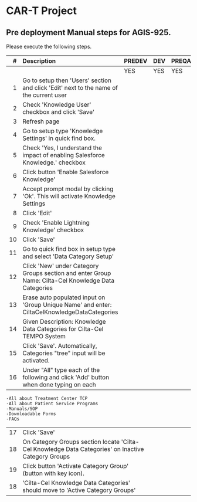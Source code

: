 # CAR-T Project

## Pre deployment Manual steps for AGIS-925.
Please execute the following steps.

| # | Description | PREDEV | DEV | PREQA | SIT | UAT | PREPROD | PRODUCTION |   
|---:|:---|:---|:---|:---|:---|:---|:---|:---|  
|	|	|YES|YES|YES|YES|YES|YES|YES|  
|1| Go to setup then 'Users' section and click 'Edit' next to the name of the current user | | | | | | | |
|2| Check 'Knowledge User' checkbox and click 'Save' | | | | | | | |
|3| Refresh page | | | | | | | |
|4| Go to setup type 'Knowledge Settings' in quick find box. | | | | | | | |
|5| Check 'Yes, I understand the impact of enabling Salesforce Knowledge.' checkbox | | | | | | | |
|6| Click button 'Enable Salesforce Knowledge' | | | | | | | |
|7| Accept prompt modal by clicking 'Ok'. This will activate Knowledge Settings | | | | | | | |
|8| Click 'Edit' | | | | | | | |
|9| Check 'Enable Lightning Knowledge' checkbox | | | | | | | |
|10| Click 'Save' | | | | | | | |
|11| Go to quick find box in setup type and select 'Data Category Setup' | | | | | | | |
|12| Click 'New' under Category Groups section and enter Group Name: Cilta-Cel Knowledge Data Categories | | | | | | | |
|13| Erase auto populated input on 'Group Unique Name' and enter: CiltaCelKnowledgeDataCategories | | | | | | | |
|14| Given Description: Knowledge Data Categories for Cilta-Cel TEMPO System | | | | | | | |
|15| Click 'Save'. Automatically, Categories "tree" input will be activated. | | | | | | | |
|16| Under "All" type each of the following and click 'Add' button when done typing on each | | | | | | |
    -All about Treatment Center TCP
    -All about Patient Service Programs
    -Manuals/SOP
    -Downloadable Forms
    -FAQs
    
| | | | | | |  |    |   |
|---:|:---|:---|:---|:---|:---|:---|:---|:---|  
|17| Click 'Save' | | | | | | | |
|18| On Category Groups section locate 'Cilta-Cel Knowledge Data Categories' on Inactive Category Groups | | | | | | | |
|19| Click button 'Activate Category Group' (button with key icon). | | | | | | | |
|18| 'Cilta-Cel Knowledge Data Categories' should move to 'Active Category Groups' | | | | | | | |